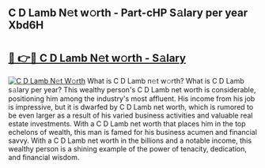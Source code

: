 ## C D Lamb N𝚎t w𝚘rth - Part-cHP S𝚊lary per year Xbd6H

# <h2><a href="http://gc2mp5o.nevu.top/?p=C+D+Lamb">🔗 👉🔴 C D Lamb N𝚎t w𝚘rth - S𝚊lary</a></h2>

[![C D Lamb N𝚎t W𝚘rth](https://i.imgur.com/Oavwk0R.jpeg)](http://gc2mp5o.nevu.top/?p=C+D+Lamb)
What is C D Lamb n𝚎t w𝚘rth? What is C D Lamb s𝚊lary per year?
This wealthy person's C D Lamb net worth is considerable, positioning him among the industry's most affluent. His income from his job is impressive, but it is dwarfed by C D Lamb net worth, which is rumored to be even larger as a result of his varied business activities and valuable real estate investments. With a C D Lamb net worth that places him in the top echelons of wealth, this man is famed for his business acumen and financial savvy. With a C D Lamb net worth in the billions and a notable income, this wealthy person is a shining example of the power of tenacity, dedication, and financial wisdom.
